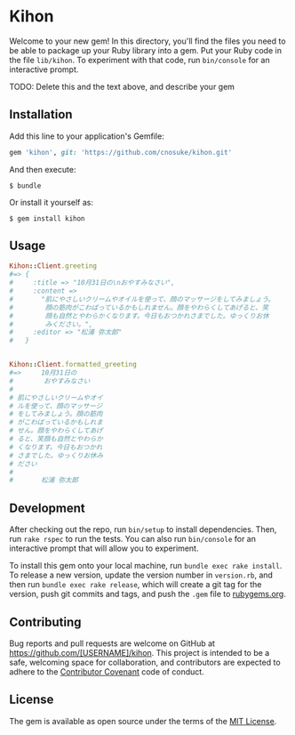 # Kihon

Welcome to your new gem! In this directory, you'll find the files you need to be able to package up your Ruby library into a gem. Put your Ruby code in the file `lib/kihon`. To experiment with that code, run `bin/console` for an interactive prompt.

TODO: Delete this and the text above, and describe your gem

## Installation

Add this line to your application's Gemfile:

```ruby
gem 'kihon', git: 'https://github.com/cnosuke/kihon.git'
```

And then execute:

    $ bundle

Or install it yourself as:

    $ gem install kihon

## Usage

```ruby
Kihon::Client.greeting
#=> {
#     :title => "10月31日の\nおやすみなさい",
#     :content =>
#       "肌にやさしいクリームやオイルを使って、顔のマッサージをしてみましょう。
#        顔の筋肉がこわばっているかもしれません。顔をやわらくしてあげると、笑
#        顔も自然とやわらかくなります。今日もおつかれさまでした。ゆっくりお休
#        みください。",
#     :editor => "松浦 弥太郎"
#   }


Kihon::Client.formatted_greeting
#=>　　　10月31日の
# 　　　　おやすみなさい
#
# 肌にやさしいクリームやオイ
# ルを使って、顔のマッサージ
# をしてみましょう。顔の筋肉
# がこわばっているかもしれま
# せん。顔をやわらくしてあげ
# ると、笑顔も自然とやわらか
# くなります。今日もおつかれ
# さまでした。ゆっくりお休み
# ださい
#
#       松浦 弥太郎
```

## Development

After checking out the repo, run `bin/setup` to install dependencies. Then, run `rake rspec` to run the tests. You can also run `bin/console` for an interactive prompt that will allow you to experiment.

To install this gem onto your local machine, run `bundle exec rake install`. To release a new version, update the version number in `version.rb`, and then run `bundle exec rake release`, which will create a git tag for the version, push git commits and tags, and push the `.gem` file to [rubygems.org](https://rubygems.org).

## Contributing

Bug reports and pull requests are welcome on GitHub at https://github.com/[USERNAME]/kihon. This project is intended to be a safe, welcoming space for collaboration, and contributors are expected to adhere to the [Contributor Covenant](contributor-covenant.org) code of conduct.


## License

The gem is available as open source under the terms of the [MIT License](http://opensource.org/licenses/MIT).
